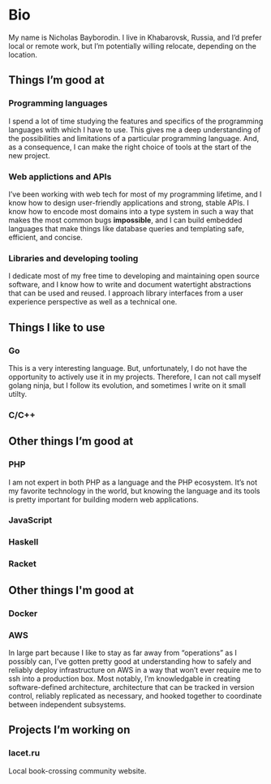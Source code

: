# Bio
My name is Nicholas Bayborodin. I live in Khabarovsk, Russia, and I’d prefer local or remote work, but I’m potentially willing relocate, depending on the location.

## Things I’m good at
### Programming languages
I spend a lot of time studying the features and specifics of the programming languages ​​with which I have to use. This gives me a deep understanding of the possibilities and limitations of a particular programming language. And, as a consequence, I can make the right choice of tools at the start of the new project.

### Web applictions and APIs
I’ve been working with web tech for most of my programming lifetime, and I know how to design user-friendly applications and strong, stable APIs. I know how to encode most domains into a type system in such a way that makes the most common bugs **impossible**, and I can build embedded languages that make things like database queries and templating safe, efficient, and concise.

### Libraries and developing tooling
I dedicate most of my free time to developing and maintaining open source software, and I know how to write and document watertight abstractions that can be used and reused. I approach library interfaces from a user experience perspective as well as a technical one.

## Things I like to use
### Go
This is a very interesting language. But, unfortunately, I do not have the opportunity to actively use it in my projects. Therefore, I can not call myself golang ninja, but I follow its evolution, and sometimes I write on it small utilty.

### C/C++

## Other things I’m good at
### PHP
I am not expert in both PHP as a language and the PHP ecosystem. It’s not my favorite technology in the world, but knowing the language and its tools is pretty important for building modern web applications.

### JavaScript
### Haskell
### Racket

## Other things I'm good at
### Docker

### AWS
In large part because I like to stay as far away from “operations” as I possibly can, I’ve gotten pretty good at understanding how to safely and reliably deploy infrastructure on AWS in a way that won’t ever require me to ssh into a production box. Most notably, I’m knowledgable in creating software-defined architecture, architecture that can be tracked in version control, reliably replicated as necessary, and hooked together to coordinate between independent subsystems.

## Projects I’m working on
### lacet.ru
Local book-crossing community website.